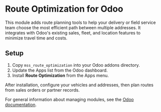 # Route Optimization for Odoo

This module adds route planning tools to help your delivery or field service team choose the most efficient path between multiple addresses. It integrates with Odoo's existing sales, fleet, and location features to minimize travel time and costs.

## Setup
1. Copy `mss_route_optimization` into your Odoo addons directory.
2. Update the Apps list from the Odoo dashboard.
3. Install **Route Optimization** from the Apps menu.

After installation, configure your vehicles and addresses, then plan routes from sales orders or partner records.

For general information about managing modules, see the [Odoo documentation](https://www.odoo.com/documentation/latest/).
